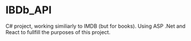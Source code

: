 # IBDb_API
C# project, working similiarly to IMDB (but for books). Using ASP .Net and React to fullfill the purposes of this project.
